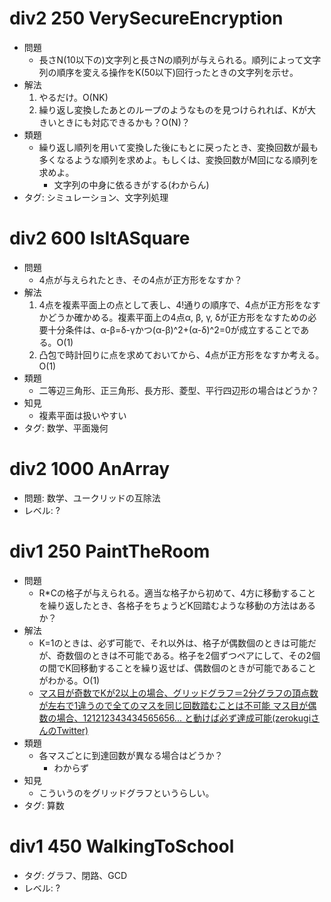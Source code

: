 # div2 250 VerySecureEncryption

- 問題
    - 長さN(10以下の)文字列と長さNの順列が与えられる。順列によって文字列の順序を変える操作をK(50以下)回行ったときの文字列を示せ。
- 解法
    1. やるだけ。O(NK)
    2. 繰り返し変換したあとのループのようなものを見つけられれば、Kが大きいときにも対応できるかも？O(N)？
- 類題
    - 繰り返し順列を用いて変換した後にもとに戻ったとき、変換回数が最も多くなるような順列を求めよ。もしくは、変換回数がM回になる順列を求めよ。
        - 文字列の中身に依るきがする(わからん)
- タグ: シミュレーション、文字列処理

# div2 600 IsItASquare

- 問題
    - 4点が与えられたとき、その4点が正方形をなすか？
- 解法
    1. 4点を複素平面上の点として表し、4!通りの順序で、4点が正方形をなすかどうか確かめる。複素平面上の4点α, β, γ, δが正方形をなすための必要十分条件は、α-β=δ-γかつ(α-β)^2+(α-δ)^2=0が成立することである。O(1)
    2. 凸包で時計回りに点を求めておいてから、4点が正方形をなすか考える。O(1)
- 類題
    - 二等辺三角形、正三角形、長方形、菱型、平行四辺形の場合はどうか？
- 知見
    - 複素平面は扱いやすい
- タグ: 数学、平面幾何

# div2 1000 AnArray

- 問題: 数学、ユークリッドの互除法
- レベル: ?

# div1 250 PaintTheRoom

- 問題
    - R*Cの格子が与えられる。適当な格子から初めて、4方に移動することを繰り返したとき、各格子をちょうどK回踏むような移動の方法はあるか？
- 解法
    - K=1のときは、必ず可能で、それ以外は、格子が偶数個のときは可能だが、奇数個のときは不可能である。格子を2個ずつペアにして、その2個の間でK回移動することを繰り返せば、偶数個のときが可能であることがわかる。O(1)
    - [マス目が奇数でKが2以上の場合、グリッドグラフ＝2分グラフの頂点数が左右で1違うので全てのマスを同じ回数踏むことは不可能
マス目が偶数の場合、121212343434565656... と動けば必ず達成可能(zerokugiさんのTwitter)](https://twitter.com/zerokugi/status/643979649995812864)
- 類題
    - 各マスごとに到達回数が異なる場合はどうか？
        - わからず
- 知見
    - こういうのをグリッドグラフというらしい。
- タグ: 算数

# div1 450 WalkingToSchool

- タグ: グラフ、閉路、GCD
- レベル: ?
